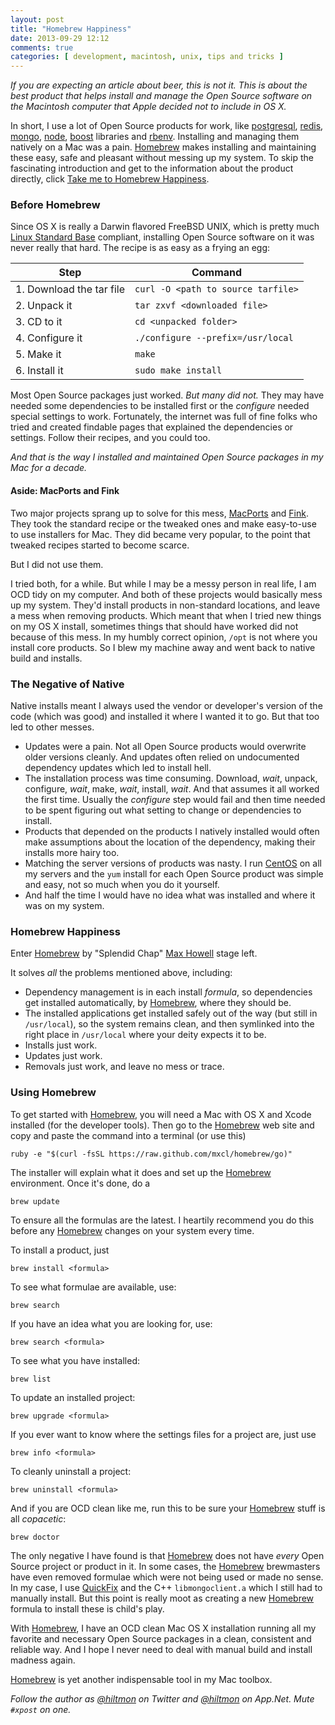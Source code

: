 ```yaml
---
layout: post
title: "Homebrew Happiness"
date: 2013-09-29 12:12
comments: true
categories: [ development, macintosh, unix, tips and tricks ]
---
```


<span class="light">*If you are expecting an article about beer, this is not it. This is about the best product that helps install and manage the Open Source software on the Macintosh computer that Apple decided not to include in OS X.*</span>

In short, I use a lot of Open Source products for work, like [postgresql][pg], [redis][redis], [mongo][mongo], [node][node], [boost][boost] libraries and [rbenv][rbenv]. Installing and managing them natively on a Mac was a pain. [Homebrew][brew] makes installing and maintaining these easy, safe and pleasant without messing up my system. <span class="light">To skip the fascinating introduction and get to the information about the product directly, click [Take me to Homebrew Happiness](#hh).</span>

### Before Homebrew

Since OS X is really a Darwin flavored FreeBSD UNIX, which is pretty much [Linux Standard Base][LSB] compliant, installing Open Source software on it was never really that hard. The recipe is as easy as a frying an egg:

| Step  | Command |
| ----- | ------- |
| 1. Download the tar file |  `curl -O <path to source tarfile>`
| 2. Unpack it | `tar zxvf <downloaded file>`
| 3. CD to it | `cd <unpacked folder>`
| 4. Configure it | `./configure --prefix=/usr/local`
| 5. Make it |  `make`
| 6. Install it |  `sudo make install`
	
Most Open Source packages just worked. *But many did not.* They may have needed some dependencies to be installed first or the *configure* needed special settings to work. Fortunately, the internet was full of fine folks who tried and created findable pages that explained the dependencies or settings. Follow their recipes, and you could too.

*And that is the way I installed and maintained Open Source packages in my Mac for a decade.*

#### Aside: MacPorts and Fink

Two major projects sprang up to solve for this mess, [MacPorts][Macports] and [Fink][Fink]. They took the standard recipe or the tweaked ones and make easy-to-use to use installers for Mac. They did became very popular, to the point that tweaked recipes started to become scarce.

But I did not use them. 

I tried both, for a while. But while I may be a messy person in real life, I am OCD tidy on my computer. And both of these projects would basically mess up my system. They'd install products in non-standard locations, and leave a mess when removing products. Which meant that when I tried new things on my OS X install, sometimes things that should have worked did not because of this mess. In my humbly correct opinion, `/opt` is not where you install core products. So I blew my machine away and went back to native build and installs.

### The Negative of Native

Native installs meant I always used the vendor or developer's version of the code (which was good) and installed it where I wanted it to go. But that too led to other messes.

* Updates were a pain. Not all Open Source products would overwrite older versions cleanly. And updates often relied on undocumented dependency updates which led to install hell.
* The installation process was time consuming. Download, *wait*, unpack, configure, *wait*, make, *wait*, install, *wait*. And that assumes it all worked the first time. Usually the *configure* step would fail and then time needed to be spent figuring out what setting to change or dependencies to install.
* Products that depended on the products I natively installed would often make assumptions about the location of the dependency, making their installs more hairy too.
* Matching the server versions of products was nasty. I run [CentOS][centos] on all my servers and the `yum` install for each Open Source product was simple and easy, not so much when you do it yourself.
* And half the time I would have no idea what was installed and where it was on my system.

### <a name="hh"></a>Homebrew Happiness

Enter [Homebrew][brew] by "Splendid Chap" [Max Howell][max] stage left.

It solves *all* the problems mentioned above, including:

* Dependency management is in each install *formula*, so dependencies get installed automatically, by [Homebrew][brew], where they should be.
* The installed applications get installed safely out of the way (but still in `/usr/local`), so the system remains clean, and then symlinked into the right place in `/usr/local` where your deity expects it to be.
* Installs just work.
* Updates just work.
* Removals just work, and leave no mess or trace.

### Using Homebrew

To get started with [Homebrew][brew], you will need a Mac with OS X and Xcode installed (for the developer tools). Then go to the [Homebrew][brew] web site and copy and paste the command into a terminal (or use this)

	ruby -e "$(curl -fsSL https://raw.github.com/mxcl/homebrew/go)"
	
The installer will explain what it does and set up the [Homebrew][brew] environment. Once it's done, do a

	brew update
	
To ensure all the formulas are the latest. I heartily recommend you do this before any [Homebrew][brew] changes on your system every time.

To install a product, just

	brew install <formula>
	
To see what formulae are available, use:

	brew search
	
If you have an idea what you are looking for, use:

	brew search <formula>

To see what you have installed:

	brew list
	
To update an installed project:

	brew upgrade <formula>

If you ever want to know where the settings files for a project are, just use

	brew info <formula>
	
To cleanly uninstall a project:

	brew uninstall <formula>
	
And if you are OCD clean like me, run this to be sure your [Homebrew][brew] stuff is all *copacetic*:

	brew doctor
	
The only negative I have found is that [Homebrew][brew] does not have *every* Open Source project or product in it. In some cases, the [Homebrew][brew] brewmasters have even removed formulae which were not being used or made no sense. In my case, I use [QuickFix][qf] and the C++ `libmongoclient.a` which I still had to manually install. But this point is really moot as creating a new [Homebrew][brew] formula to install these is child's play.

With [Homebrew][brew], I have an OCD clean Mac OS X installation running all my favorite and necessary Open Source packages in a clean, consistent and reliable way. And I hope I never need to deal with manual build and install madness again.

[Homebrew][brew] is yet another indispensable tool in my Mac toolbox.

*Follow the author as [@hiltmon](http://twitter.com/hiltmon) on Twitter and [@hiltmon](http://alpha.app.net/hiltmon) on App.Net. Mute `#xpost` on one.*

[LSB]: http://www.linuxfoundation.org/collaborate/workgroups/lsb
[Macports]:	http://www.macports.org
[Fink]:	http://fink.thetis.ig42.org
[brew]:	http://brew.sh
[max]: http://mxcl.github.io
[pg]: http://www.postgresql.org
[redis]: http://redis.io
[mongo]: http://www.mongodb.org
[node]: http://nodejs.org
[boost]: http://www.boost.org
[rbenv]: https://github.com/sstephenson/rbenv
[qf]: http://www.quickfixengine.org
[centos]: http://www.centos.org

